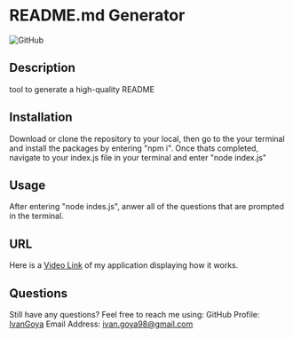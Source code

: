 # README.md Generator
  ![GitHub](https://img.shields.io/github/license/IvanGoya/Professional-README-Generator?style=flat-square)

    
  ## Description
      
  tool to generate a high-quality README
      
  ## Installation
      
  Download or clone the repository to your local, then go to the your terminal and install the packages by entering "npm i". Once thats completed, navigate to your index.js file in your terminal and enter "node index.js"
      
  ## Usage
      
  After entering "node indes.js", anwer all of the questions that are prompted in the terminal.
      
  ## URL
  Here is a [Video Link](https://watch.screencastify.com/v/LrBqwXIRTPB1wQNReOBI) of my application displaying how it works. 
  ## Questions
  Still have any questions? Feel free to reach me using:
  GitHub Profile: [IvanGoya](github.com/IvanGoya)
  Email Address: ivan.goya98@gmail.com
